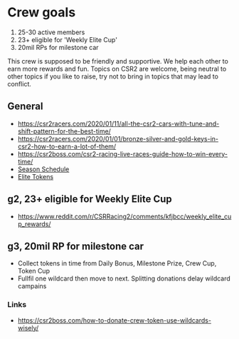 # Crew goals
1. 25-30 active members
2. 23+ eligible for 'Weekly Elite Cup'
3. 20mil RPs for milestone car

This crew is supposed to be friendly and supportive. We help each other to earn more rewards and fun.
Topics on CSR2 are welcome, being neutral to other topics if you like to raise, try not to bring in topics that may lead to conflict.

## General
- https://csr2racers.com/2020/01/11/all-the-csr2-cars-with-tune-and-shift-pattern-for-the-best-time/
- https://csr2racers.com/2020/01/01/bronze-silver-and-gold-keys-in-csr2-how-to-earn-a-lot-of-them/
- https://csr2boss.com/csr2-racing-live-races-guide-how-to-win-every-time/
- [Season Schedule](https://docs.google.com/spreadsheets/d/1jsgWgXeBoPMRBNFMbDjJLuDbk90S9DuI_o8sPuSyBmI/htmlview)
- [Elite Tokens](https://docs.google.com/spreadsheets/d/e/2PACX-1vTPHrSP6Ttu1Ctc7_jTQRtXIQFd9-9emCuc8oe_FtnLSjvJBj7e3OM8sNjCo8dVb901kyRqFvr-Inng/pubhtml)

## g2, 23+ eligible for Weekly Elite Cup
- https://www.reddit.com/r/CSRRacing2/comments/kfjbcc/weekly_elite_cup_rewards/

## g3, 20mil RP for milestone car
- Collect tokens in time from Daily Bonus, Milestone Prize, Crew Cup, Token Cup
- Fullfil one wildcard then move to next. Splitting donations delay wildcard campains

### Links
- https://csr2boss.com/how-to-donate-crew-token-use-wildcards-wisely/
